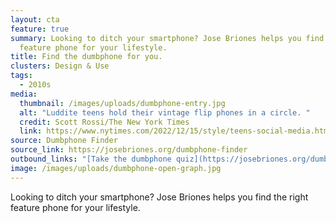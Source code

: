 ```yaml
---
layout: cta
feature: true
summary: Looking to ditch your smartphone? Jose Briones helps you find the right
  feature phone for your lifestyle.
title: Find the dumbphone for you.
clusters: Design & Use
tags:
  - 2010s
media:
  thumbnail: /images/uploads/dumbphone-entry.jpg
  alt: "Luddite teens hold their vintage flip phones in a circle. "
  credit: Scott Rossi/The New York Times
  link: https://www.nytimes.com/2022/12/15/style/teens-social-media.html
source: Dumbphone Finder
source_link: https://josebriones.org/dumbphone-finder
outbound_links: "[Take the dumbphone quiz](https://josebriones.org/dumbphone-finder)"
image: /images/uploads/dumbphone-open-graph.jpg
---
```

Looking to ditch your smartphone? Jose Briones helps you find the right feature phone for your lifestyle.
